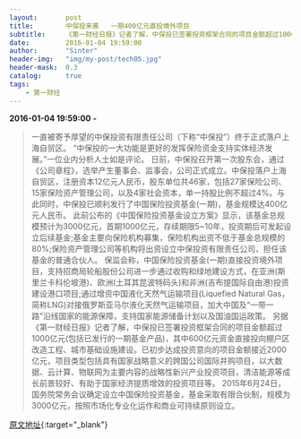 ```yaml
---
layout:       post
title:        中保投来袭   一期400亿元直投境外项目
subtitle:     《第一财经日报》记者了解，中保投已签署投资框架合同的项目金额超过1000亿元(包括已发行的一期基金产品)，其中600亿元资金直接投向棚户区改造工程、城市基础设施建设。已初步达成投资意向的项目金额接近2000亿元，
date:         2016-01-04 19:59:00
author:       "Sinter"
header-img:   "img/my-post/tech05.jpg"
header-mask:  0.3
catalog:      true
tags:
    - 第一财经
---
```


**2016-01-04 19:59:00**  **-**

> 一直被寄予厚望的中保投资有限责任公司（下称“中保投”）终于正式落户上海自贸区。
“中保投的一大功能是更好的发挥保险资金支持实体经济发展。”一位业内分析人士如是评论。
日前，中保投召开第一次股东会，通过《公司章程》，选举产生董事会、监事会，公司正式成立。中保投落户上海自贸区，注册资本12亿元人民币，股东单位共46家，包括27家保险公司、15家保险资产管理公司，以及4家社会资本，单一持股比例不超过4%。与此同时，中保投已顺利发行了中国保险投资基金(一期)，基金规模达400亿元人民币。
此前公布的《中国保险投资基金设立方案》显示，该基金总规模预计为3000亿元，首期1000亿元，存续期限5~10年，投资期后可发起设立后续基金;基金主要向保险机构募集，保险机构出资不低于基金总规模的80%;保险资产管理公司等机构将出资设立中保投资有限责任公司，担任该基金的普通合伙人。
保监会称，中国保险投资基金(一期)直接投资境外项目，支持招商局轮船股份公司进一步通过收购和绿地建设方式，在亚洲(斯里兰卡科伦坡港)、欧洲(土耳其昆波特码头)和非洲(吉布提国际自由港)投资建设港口项目;通过增资中国液化天然气运输项目(Liquefied Natural Gas，简称LNG)对接俄罗斯亚马尔液化天然气运输项目，加大中国及“一带一路”沿线国家的能源保障，支持国家能源储备计划以及国油国运政策。
另据《第一财经日报》记者了解，中保投已签署投资框架合同的项目金额超过1000亿元(包括已发行的一期基金产品)，其中600亿元资金直接投向棚户区改造工程、城市基础设施建设。已初步达成投资意向的项目金额接近2000亿元，项目类型包括具有国家战略意义的跨国公司国际并购项目，以大数据、云计算、物联网为主要内容的战略性新兴产业投资项目，清洁能源等成长前景较好、有助于国家经济提质增效的投资项目等。
2015年6月24日，国务院常务会议确定设立中国保险投资基金，基金采取有限合伙制，规模为3000亿元，按照市场化专业化运作和商业可持续原则设立。


[原文地址](http://www.yicai.com/news/4734367.html){:target="_blank"}


